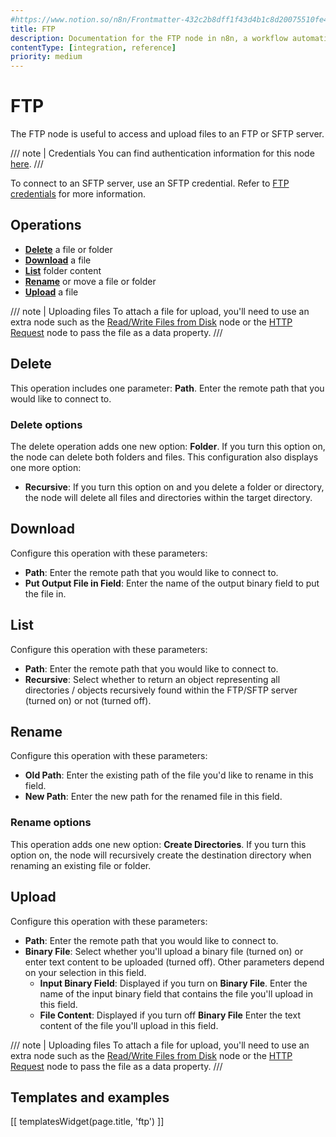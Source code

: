 ```yaml
---
#https://www.notion.so/n8n/Frontmatter-432c2b8dff1f43d4b1c8d20075510fe4
title: FTP
description: Documentation for the FTP node in n8n, a workflow automation platform. Includes guidance on usage, and links to examples.
contentType: [integration, reference]
priority: medium
---
```


# FTP

The FTP node is useful to access and upload files to an FTP or SFTP server.

/// note | Credentials
You can find authentication information for this node [here](/integrations/builtin/credentials/ftp/).
///

To connect to an SFTP server, use an SFTP credential. Refer to [FTP credentials](/integrations/builtin/credentials/ftp/) for more information.

## Operations

- [**Delete**](#delete) a file or folder
- [**Download**](#download) a file
- [**List**](#list) folder content
- [**Rename**](#rename) or move a file or folder
- [**Upload**](#upload) a file

/// note | Uploading files
To attach a file for upload, you'll need to use an extra node such as the [Read/Write Files from Disk](/integrations/builtin/core-nodes/n8n-nodes-base.readwritefile/) node or the [HTTP Request](/integrations/builtin/core-nodes/n8n-nodes-base.httprequest/) node to pass the file as a data property.
///

## Delete

This operation includes one parameter: **Path**. Enter the remote path that you would like to connect to.

### Delete options

The delete operation adds one new option: **Folder**. If you turn this option on, the node can delete both folders and files. This configuration also displays one more option:

- **Recursive**: If you turn this option on and you delete a folder or directory, the node will delete all files and directories within the target directory.

## Download

Configure this operation with these parameters:

* **Path**: Enter the remote path that you would like to connect to.
* **Put Output File in Field**: Enter the name of the output binary field to put the file in.

## List

Configure this operation with these parameters:

* **Path**: Enter the remote path that you would like to connect to.
* **Recursive**: Select whether to return an object representing all directories / objects recursively found within the FTP/SFTP server (turned on) or not (turned off).

## Rename

Configure this operation with these parameters:

- **Old Path**: Enter the existing path of the file you'd like to rename in this field.
- **New Path**: Enter the new path for the renamed file in this field.

### Rename options

This operation adds one new option: **Create Directories**. If you turn this option on, the node will recursively create the destination directory when renaming an existing file or folder.

## Upload

Configure this operation with these parameters:

* **Path**: Enter the remote path that you would like to connect to.
* **Binary File**: Select whether you'll upload a binary file (turned on) or enter text content to be uploaded (turned off). Other parameters depend on your selection in this field.
    * **Input Binary Field**: Displayed if you turn on **Binary File**. Enter the name of the input binary field that contains the file you'll upload in this field.
    * **File Content**: Displayed if you turn off **Binary File** Enter the text content of the file you'll upload in this field.

/// note | Uploading files
To attach a file for upload, you'll need to use an extra node such as the [Read/Write Files from Disk](/integrations/builtin/core-nodes/n8n-nodes-base.readwritefile/) node or the [HTTP Request](/integrations/builtin/core-nodes/n8n-nodes-base.httprequest/) node to pass the file as a data property.
///

## Templates and examples

<!-- see https://www.notion.so/n8n/Pull-in-templates-for-the-integrations-pages-37c716837b804d30a33b47475f6e3780 -->
[[ templatesWidget(page.title, 'ftp') ]]
